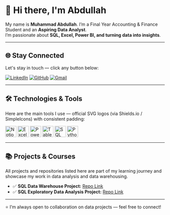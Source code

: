 # 👋 Hi there, I'm Abdullah

My name is **Muhammad Abdullah**. I’m a Final Year Accounting & Finance Student and an **Aspiring Data Analyst**.  
I’m passionate about **SQL, Excel, Power BI, and turning data into insights**.

---

## 🌐 Stay Connected

Let's stay in touch — click any button below:

[![LinkedIn](https://img.shields.io/badge/LinkedIn-0A66C2?style=for-the-badge&logo=linkedin&logoColor=white)](https://www.linkedin.com/in/muhammad-abdullah-27aa02257/) [![GitHub](https://img.shields.io/badge/GitHub-000000?style=for-the-badge&logo=github&logoColor=white)](https://github.com/Aquadorius) [![Gmail](https://img.shields.io/badge/Gmail-D14836?style=for-the-badge&logo=gmail&logoColor=white)](mailto:yourgmail@gmail.com)

---

## 🛠️ Technologies & Tools

Here are the main tools I use — official SVG logos (via Shields.io / SimpleIcons) with consistent padding:

<p align="left">
  <img src="https://img.shields.io/badge/Notion-000000?style=plastic&logo=notion&logoColor=white&labelColor=000000" alt="Notion" height="35"/>
  <img src="https://img.shields.io/badge/Excel-217346?style=plastic&logo=microsoft-excel&logoColor=white&labelColor=217346" alt="Excel" height="35"/>
  <img src="https://img.shields.io/badge/Power%20BI-F2C811?style=plastic&logo=power-bi&logoColor=black&labelColor=F2C811" alt="Power BI" height="35"/>
  <img src="https://img.shields.io/badge/Tableau-E97627?style=plastic&logo=tableau&logoColor=white&labelColor=E97627" alt="Tableau" height="35"/>
  <img src="https://img.shields.io/badge/SQL%20Server-CC2927?style=plastic&logo=microsoft-sql-server&logoColor=white&labelColor=CC2927" alt="SQL Server" height="35"/>
  <img src="https://img.shields.io/badge/Python-3776AB?style=plastic&logo=python&logoColor=white&labelColor=3776AB" alt="Python" height="35"/>
</p>

---

## 📚 Projects & Courses

All projects and repositories listed here are part of my learning journey and showcase my work in data analysis and data warehousing.

- ✅ **SQL Data Warehouse Project:** [Repo Link](https://github.com/Aquadorius/SQL-Data-Warehouse-Project.git)  
- ✅ **SQL Exploratory Data Analysis Project:** [Repo Link](https://github.com/Aquadorius/SQL-Exploratory-Data-Analytics.git)

---

⭐ I’m always open to collaboration on data projects — feel free to connect!
